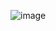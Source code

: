 ![image](https://user-images.githubusercontent.com/81162172/223493845-274249ee-000c-46b6-a194-1421e67a25ea.png)
